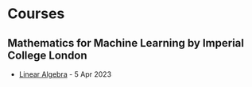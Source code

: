 # Courses
## Mathematics for Machine Learning by Imperial College London
- [Linear Algebra](https://www.coursera.org/learn/linear-algebra-machine-learning) - 5 Apr 2023